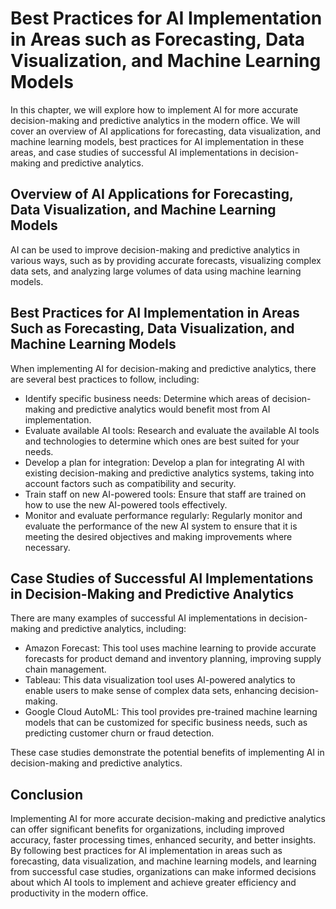 Best Practices for AI Implementation in Areas such as Forecasting, Data Visualization, and Machine Learning Models
=========================================================================================================================================================================================================

In this chapter, we will explore how to implement AI for more accurate decision-making and predictive analytics in the modern office. We will cover an overview of AI applications for forecasting, data visualization, and machine learning models, best practices for AI implementation in these areas, and case studies of successful AI implementations in decision-making and predictive analytics.

Overview of AI Applications for Forecasting, Data Visualization, and Machine Learning Models
--------------------------------------------------------------------------------------------

AI can be used to improve decision-making and predictive analytics in various ways, such as by providing accurate forecasts, visualizing complex data sets, and analyzing large volumes of data using machine learning models.

Best Practices for AI Implementation in Areas Such as Forecasting, Data Visualization, and Machine Learning Models
------------------------------------------------------------------------------------------------------------------

When implementing AI for decision-making and predictive analytics, there are several best practices to follow, including:

* Identify specific business needs: Determine which areas of decision-making and predictive analytics would benefit most from AI implementation.
* Evaluate available AI tools: Research and evaluate the available AI tools and technologies to determine which ones are best suited for your needs.
* Develop a plan for integration: Develop a plan for integrating AI with existing decision-making and predictive analytics systems, taking into account factors such as compatibility and security.
* Train staff on new AI-powered tools: Ensure that staff are trained on how to use the new AI-powered tools effectively.
* Monitor and evaluate performance regularly: Regularly monitor and evaluate the performance of the new AI system to ensure that it is meeting the desired objectives and making improvements where necessary.

Case Studies of Successful AI Implementations in Decision-Making and Predictive Analytics
-----------------------------------------------------------------------------------------

There are many examples of successful AI implementations in decision-making and predictive analytics, including:

* Amazon Forecast: This tool uses machine learning to provide accurate forecasts for product demand and inventory planning, improving supply chain management.
* Tableau: This data visualization tool uses AI-powered analytics to enable users to make sense of complex data sets, enhancing decision-making.
* Google Cloud AutoML: This tool provides pre-trained machine learning models that can be customized for specific business needs, such as predicting customer churn or fraud detection.

These case studies demonstrate the potential benefits of implementing AI in decision-making and predictive analytics.

Conclusion
----------

Implementing AI for more accurate decision-making and predictive analytics can offer significant benefits for organizations, including improved accuracy, faster processing times, enhanced security, and better insights. By following best practices for AI implementation in areas such as forecasting, data visualization, and machine learning models, and learning from successful case studies, organizations can make informed decisions about which AI tools to implement and achieve greater efficiency and productivity in the modern office.
